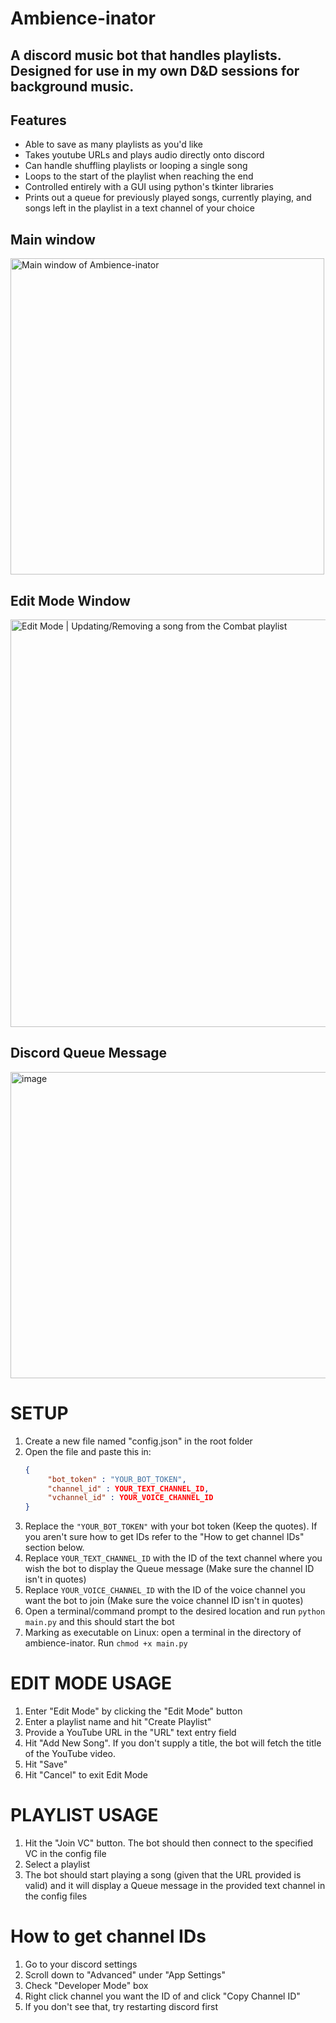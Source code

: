 # Ambience-inator
## A discord music bot that handles playlists. Designed for use in my own D&D sessions for background music.

## Features
- Able to save as many playlists as you'd like
- Takes youtube URLs and plays audio directly onto discord
- Can handle shuffling playlists or looping a single song
- Loops to the start of the playlist when reaching the end
- Controlled entirely with a GUI using python's tkinter libraries
- Prints out a queue for previously played songs, currently playing, and songs left in the playlist in a text channel of your choice

## Main window
<img width="502" height="506" alt="Main window of Ambience-inator" src="https://github.com/user-attachments/assets/778063e3-dfca-4fc3-9094-4ce363d50a84" />

## Edit Mode Window
<img width="828" height="652" alt="Edit Mode | Updating/Removing a song from the Combat playlist" src="https://github.com/user-attachments/assets/42733be2-19ab-41f1-aa1c-d7ff95f98380" />

## Discord Queue Message
<img width="594" height="490" alt="image" src="https://github.com/user-attachments/assets/b5ef8428-08e2-477c-888d-bdc3e10a2d1e" />


# SETUP
1. Create a new file named "config.json" in the root folder
2. Open the file and paste this in:
   ```json
   {
        "bot_token" : "YOUR_BOT_TOKEN",
        "channel_id" : YOUR_TEXT_CHANNEL_ID,
        "vchannel_id" : YOUR_VOICE_CHANNEL_ID
   }
3. Replace the `"YOUR_BOT_TOKEN"` with your bot token (Keep the quotes). If you aren't sure how to get IDs refer to the "How to get channel IDs" section below.
4. Replace `YOUR_TEXT_CHANNEL_ID` with the ID of the text channel where you wish the bot to display the Queue message (Make sure the channel ID isn't in quotes)
5. Replace `YOUR_VOICE_CHANNEL_ID` with the ID of the voice channel you want the bot to join (Make sure the voice channel ID isn't in quotes)
6. Open a terminal/command prompt to the desired location and run `python main.py` and this should start the bot
7. Marking as executable on Linux: open a terminal in the directory of ambience-inator. Run `chmod +x main.py`



# EDIT MODE USAGE
1. Enter "Edit Mode" by clicking the "Edit Mode" button
2. Enter a playlist name and hit "Create Playlist"
3. Provide a YouTube URL in the "URL" text entry field
4. Hit "Add New Song". If you don't supply a title, the bot will fetch the title of the YouTube video.
5. Hit "Save"
6. Hit "Cancel" to exit Edit Mode


# PLAYLIST USAGE
1. Hit the "Join VC" button. The bot should then connect to the specified VC in the config file
2. Select a playlist
3. The bot should start playing a song (given that the URL provided is valid) and it will display a Queue message in the provided text channel in the config files


# How to get channel IDs
1. Go to your discord settings
2. Scroll down to "Advanced" under "App Settings"
3. Check "Developer Mode" box
4. Right click channel you want the ID of and click "Copy Channel ID"
5. If you don't see that, try restarting discord first
